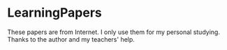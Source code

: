 # LearningPapers
These papers are from Internet. I only use them for my personal studying. Thanks to the author and my teachers' help.
